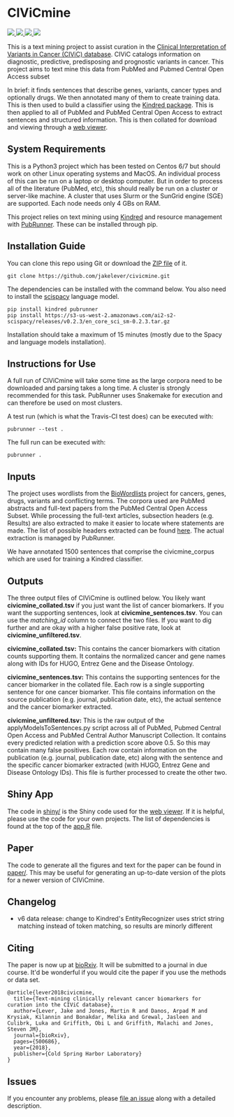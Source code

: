 # CIViCmine

<p>
<a href="https://travis-ci.org/jakelever/civicmine">
  <img src="https://travis-ci.org/jakelever/civicmine.svg?branch=master" />
</a>
<a href="http://bionlp.bcgsc.ca/civicmine/">
   <img src="https://img.shields.io/badge/data-viewer-9e42f4.svg" />
</a>
<a href="https://doi.org/10.5281/zenodo.1472826">
   <img src="https://zenodo.org/badge/DOI/10.5281/zenodo.1472826.svg" />
</a>
<a href="https://doi.org/10.1101/500686">
   <img src="https://img.shields.io/badge/bioRxiv-preprint-67baea.svg" />
</a>
</p>

This is a text mining project to assist curation in the [Clinical Interpretation of Variants in Cancer (CIViC) database](https://civicdb.org). CIViC catalogs information on diagnostic, predictive, predisposing and prognostic variants in cancer. This project aims to text mine this data from PubMed and Pubmed Central Open Access subset

In brief: it finds sentences that describe genes, variants, cancer types and optionally drugs. We then annotated many of them to create training data. This is then used to build a classifier using the [Kindred package](https://github.com/jakelever/kindred). This is then applied to all of PubMed and PubMed Central Open Access to extract sentences and structured information. This is then collated for download and viewing through a [web viewer](http://bionlp.bcgsc.ca/civicmine/).

## System Requirements

This is a Python3 project which has been tested on Centos 6/7 but should work on other Linux operating systems and MacOS. An individual process of this can be run on a laptop or desktop computer. But in order to process all of the literature (PubMed, etc), this should really be run on a cluster or server-like machine. A cluster that uses Slurm or the SunGrid engine (SGE) are supported. Each node needs only 4 GBs on RAM.

This project relies on text mining using [Kindred](https://github.com/jakelever/kindred) and resource management with [PubRunner](https://github.com/jakelever/pubrunner). These can be installed through pip.

## Installation Guide

You can clone this repo using Git or download the [ZIP file](https://github.com/jakelever/civicmine/archive/master.zip) of it.

```
git clone https://github.com/jakelever/civicmine.git
```

The dependencies can be installed with the command below. You also need to install the [scispacy](https://allenai.github.io/scispacy/) language model.

```
pip install kindred pubrunner
pip install https://s3-us-west-2.amazonaws.com/ai2-s2-scispacy/releases/v0.2.3/en_core_sci_sm-0.2.3.tar.gz
```

Installation should take a maximum of 15 minutes (mostly due to the Spacy and language models installation).

## Instructions for Use

A full run of CIViCmine will take some time as the large corpora need to be downloaded and parsing takes a long time. A cluster is strongly recommended for this task. PubRunner uses Snakemake for execution and can therefore be used on most clusters.

A test run (which is what the Travis-CI test does) can be executed with:
```
pubrunner --test .
```

The full run can be executed with:
```
pubrunner .
```

## Inputs

The project uses wordlists from the [BioWordlists](https://github.com/jakelever/biowordlists) project for cancers, genes, drugs, variants and conflicting terms. The corpora used are PubMed abstracts and full-text papers from the PubMed Central Open Access Subset. While processing the full-text articles, subsection headers (e.g. Results) are also extracted to make it easier to locate where statements are made. The list of possible headers extracted can be found [here](https://github.com/jakelever/pubrunner/blob/master/subsectionHeaders.md). The actual extraction is managed by PubRunner.

We have annotated 1500 sentences that comprise the civicmine_corpus which are used for training a Kindred classifier.

## Outputs

The three output files of CIViCmine is outlined below. You likely want **civicmine\_collated.tsv** if you just want the list of cancer biomarkers. If you want the supporting sentences, look at **civicmine\_sentences.tsv**. You can use the *matching\_id* column to connect the two files. If you want to dig further and are okay with a higher false positive rate, look at **civicmine\_unfiltered.tsv**.

**civicmine\_collated.tsv:** This contains the cancer biomarkers with citation counts supporting them. It contains the normalized cancer and gene names along with IDs for HUGO, Entrez Gene and the Disease Ontology.

**civicmine\_sentences.tsv:** This contains the supporting sentences for the cancer biomarker in the collated file. Each row is a single supporting sentence for one cancer biomarker. This file contains information on the source publication (e.g. journal, publication date, etc), the actual sentence and the cancer biomarker extracted.

**civicmine\_unfiltered.tsv:** This is the raw output of the applyModelsToSentences.py script across all of PubMed, Pubmed Central Open Access and PubMed Central Author Manuscript Collection. It contains every predicted relation with a prediction score above 0.5. So this may contain many false positives. Each row contain information on the publication (e.g. journal, publication date, etc) along with the sentence and the specific cancer biomarker extracted (with HUGO, Entrez Gene and Disease Ontology IDs). This file is further processed to create the other two.

## Shiny App

The code in [shiny/](https://github.com/jakelever/civicmine/tree/master/shiny) is the Shiny code used for the [web viewer](http://bionlp.bcgsc.ca/civicmine/). If it is helpful, please use the code for your own projects. The list of dependencies is found at the top of the [app.R](https://github.com/jakelever/civicmine/blob/master/shiny/app.R) file.

## Paper

The code to generate all the figures and text for the paper can be found in [paper/](https://github.com/jakelever/civicmine/tree/master/paper). This may be useful for generating an up-to-date version of the plots for a newer version of CIViCmine.

## Changelog

- v6 data release: change to Kindred's EntityRecognizer uses strict string matching instead of token matching, so results are minorly different

## Citing

The paper is now up at [bioRxiv](https://doi.org/10.1101/500686). It will be submitted to a journal in due course. It'd be wonderful if you would cite the paper if you use the methods or data set.

```
@article{lever2018civicmine,
  title={Text-mining clinically relevant cancer biomarkers for curation into the CIViC database},
  author={Lever, Jake and Jones, Martin R and Danos, Arpad M and Krysiak, Kilannin and Bonakdar, Melika and Grewal, Jasleen and Culibrk, Luka and Griffith, Obi L and Griffith, Malachi and Jones, Steven JM},
  journal={bioRxiv},
  pages={500686},
  year={2018},
  publisher={Cold Spring Harbor Laboratory}
}

```

## Issues

If you encounter any problems, please [file an issue](https://github.com/jakelever/civicmine/issues) along with a detailed description.

